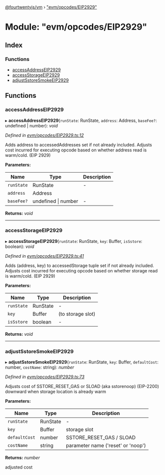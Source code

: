 [@fourtwentyjs/vm](../README.md) › ["evm/opcodes/EIP2929"](_evm_opcodes_eip2929_.md)

# Module: "evm/opcodes/EIP2929"

## Index

### Functions

* [accessAddressEIP2929](_evm_opcodes_eip2929_.md#accessaddresseip2929)
* [accessStorageEIP2929](_evm_opcodes_eip2929_.md#accessstorageeip2929)
* [adjustSstoreSmokeEIP2929](_evm_opcodes_eip2929_.md#adjustsstoresmokeeip2929)

## Functions

###  accessAddressEIP2929

▸ **accessAddressEIP2929**(`runState`: RunState, `address`: Address, `baseFee?`: undefined | number): *void*

*Defined in [evm/opcodes/EIP2929.ts:12](https://github.com/420integrated/fourtwentyjs-vm/blob/master/packages/vm/lib/evm/opcodes/EIP2929.ts#L12)*

Adds address to accessedAddresses set if not already included.
Adjusts cost incurred for executing opcode based on whether address read
is warm/cold. (EIP 2929)

**Parameters:**

Name | Type | Description |
------ | ------ | ------ |
`runState` | RunState | - |
`address` | Address |   |
`baseFee?` | undefined &#124; number | - |

**Returns:** *void*

___

###  accessStorageEIP2929

▸ **accessStorageEIP2929**(`runState`: RunState, `key`: Buffer, `isSstore`: boolean): *void*

*Defined in [evm/opcodes/EIP2929.ts:41](https://github.com/420integrated/fourtwentyjs-vm/blob/master/packages/vm/lib/evm/opcodes/EIP2929.ts#L41)*

Adds (address, key) to accessedStorage tuple set if not already included.
Adjusts cost incurred for executing opcode based on whether storage read
is warm/cold. (EIP 2929)

**Parameters:**

Name | Type | Description |
------ | ------ | ------ |
`runState` | RunState | - |
`key` | Buffer | (to storage slot)  |
`isSstore` | boolean | - |

**Returns:** *void*

___

###  adjustSstoreSmokeEIP2929

▸ **adjustSstoreSmokeEIP2929**(`runState`: RunState, `key`: Buffer, `defaultCost`: number, `costName`: string): *number*

*Defined in [evm/opcodes/EIP2929.ts:73](https://github.com/420integrated/fourtwentyjs-vm/blob/master/packages/vm/lib/evm/opcodes/EIP2929.ts#L73)*

Adjusts cost of SSTORE_RESET_GAS or SLOAD (aka sstorenoop) (EIP-2200) downward when storage
location is already warm

**Parameters:**

Name | Type | Description |
------ | ------ | ------ |
`runState` | RunState | - |
`key` | Buffer | storage slot |
`defaultCost` | number | SSTORE_RESET_GAS / SLOAD |
`costName` | string | parameter name ('reset' or 'noop') |

**Returns:** *number*

adjusted cost

